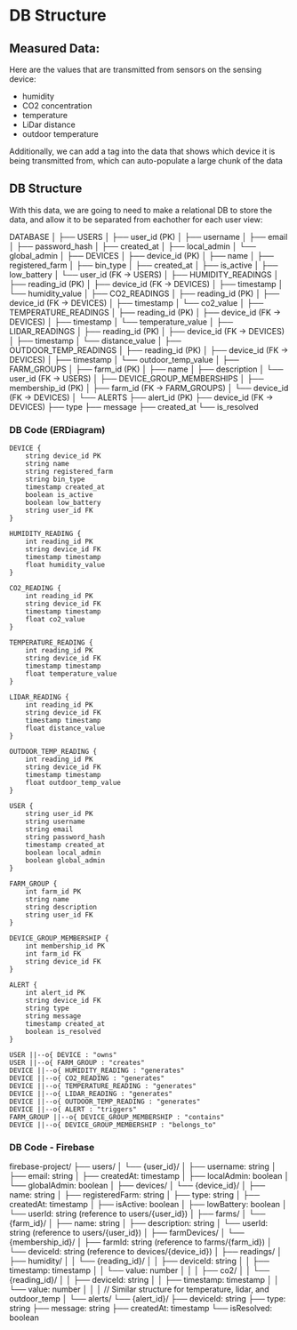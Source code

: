 # DB Structure

## Measured Data:

Here are the values that are transmitted from sensors on the sensing device:

* humidity
* CO2 concentration
* temperature
* LiDar distance
* outdoor temperature

Additionally, we can add a tag into the data that shows which device it is being transmitted from, which can auto-populate a large chunk of the data

## DB Structure

With this data, we are going to need to make a relational DB to store the data, and allow it to be separated from eachother for each user view:

DATABASE
│
├── USERS
│   ├── user_id (PK)
│   ├── username
│   ├── email
│   ├── password_hash
│   ├── created_at
│   ├── local_admin
│   └── global_admin
│
├── DEVICES
│   ├── device_id (PK)
│   ├── name
│   ├── registered_farm
│   ├── bin_type
│   ├── created_at
│   ├── is_active
│   ├── low_battery
│   └── user_id (FK → USERS)
│
├── HUMIDITY_READINGS
│   ├── reading_id (PK)
│   ├── device_id (FK → DEVICES)
│   ├── timestamp
│   └── humidity_value
│
├── CO2_READINGS
│   ├── reading_id (PK)
│   ├── device_id (FK → DEVICES)
│   ├── timestamp
│   └── co2_value
│
├── TEMPERATURE_READINGS
│   ├── reading_id (PK)
│   ├── device_id (FK → DEVICES)
│   ├── timestamp
│   └── temperature_value
│
├── LIDAR_READINGS
│   ├── reading_id (PK)
│   ├── device_id (FK → DEVICES)
│   ├── timestamp
│   └── distance_value
│
├── OUTDOOR_TEMP_READINGS
│   ├── reading_id (PK)
│   ├── device_id (FK → DEVICES)
│   ├── timestamp
│   └── outdoor_temp_value
│
├── FARM_GROUPS
│   ├── farm_id (PK)
│   ├── name
│   ├── description
│   └── user_id (FK → USERS)
│
├── DEVICE_GROUP_MEMBERSHIPS
│   ├── membership_id (PK)
│   ├── farm_id (FK → FARM_GROUPS)
│   └── device_id (FK → DEVICES)
│
└── ALERTS
    ├── alert_id (PK)
    ├── device_id (FK → DEVICES)
    ├── type
    ├── message
    ├── created_at
    └── is_resolved



### DB Code (ERDiagram)

```
DEVICE {
    string device_id PK
    string name
    string registered_farm
    string bin_type
    timestamp created_at
    boolean is_active
    boolean low_battery
    string user_id FK
}

HUMIDITY_READING {
    int reading_id PK
    string device_id FK
    timestamp timestamp
    float humidity_value
}

CO2_READING {
    int reading_id PK
    string device_id FK
    timestamp timestamp
    float co2_value
}

TEMPERATURE_READING {
    int reading_id PK
    string device_id FK
    timestamp timestamp
    float temperature_value
}

LIDAR_READING {
    int reading_id PK
    string device_id FK
    timestamp timestamp
    float distance_value
}

OUTDOOR_TEMP_READING {
    int reading_id PK
    string device_id FK
    timestamp timestamp
    float outdoor_temp_value
}

USER {
    string user_id PK
    string username
    string email
    string password_hash
    timestamp created_at
    boolean local_admin
    boolean global_admin
}

FARM_GROUP {
    int farm_id PK
    string name
    string description
    string user_id FK
}

DEVICE_GROUP_MEMBERSHIP {
    int membership_id PK
    int farm_id FK
    string device_id FK
}

ALERT {
    int alert_id PK
    string device_id FK
    string type
    string message
    timestamp created_at
    boolean is_resolved
}

USER ||--o{ DEVICE : "owns"
USER ||--o{ FARM_GROUP : "creates"
DEVICE ||--o{ HUMIDITY_READING : "generates"
DEVICE ||--o{ CO2_READING : "generates"
DEVICE ||--o{ TEMPERATURE_READING : "generates"
DEVICE ||--o{ LIDAR_READING : "generates"
DEVICE ||--o{ OUTDOOR_TEMP_READING : "generates"
DEVICE ||--o{ ALERT : "triggers"
FARM_GROUP ||--o{ DEVICE_GROUP_MEMBERSHIP : "contains"
DEVICE ||--o{ DEVICE_GROUP_MEMBERSHIP : "belongs_to"
```

### DB Code - Firebase

firebase-project/
├── users/
│   └── {user_id}/
│       ├── username: string
│       ├── email: string
│       ├── createdAt: timestamp
│       ├── localAdmin: boolean
│       └── globalAdmin: boolean
│
├── devices/
│   └── {device_id}/
│       ├── name: string
│       ├── registeredFarm: string
│       ├── type: string
│       ├── createdAt: timestamp
│       ├── isActive: boolean
│       ├── lowBattery: boolean
│       └── userId: string (reference to users/{user_id})
│
├── farms/
│   └── {farm_id}/
│       ├── name: string
│       ├── description: string
│       └── userId: string (reference to users/{user_id})
│
├── farmDevices/
│   └── {membership_id}/
│       ├── farmId: string (reference to farms/{farm_id})
│       └── deviceId: string (reference to devices/{device_id})
│
├── readings/
│   ├── humidity/
│   │   └── {reading_id}/
│   │       ├── deviceId: string
│   │       ├── timestamp: timestamp
│   │       └── value: number
│   │
│   ├── co2/
│   │   └── {reading_id}/
│   │       ├── deviceId: string
│   │       ├── timestamp: timestamp
│   │       └── value: number
│   │
│   // Similar structure for temperature, lidar, and outdoor_temp
│
└── alerts/
    └── {alert_id}/
        ├── deviceId: string
        ├── type: string
        ├── message: string
        ├── createdAt: timestamp
        └── isResolved: boolean